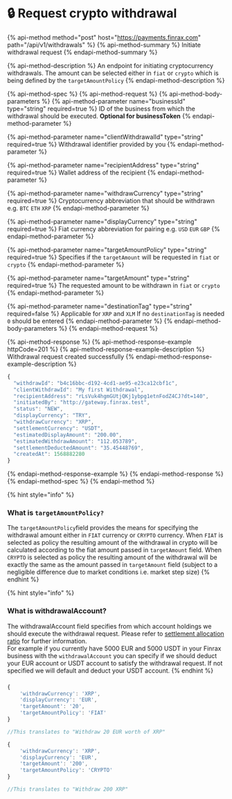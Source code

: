 # 🔒 Request crypto withdrawal

{% api-method method="post" host="https://payments.finrax.com" path="/api/v1/withdrawals" %}
{% api-method-summary %}
Initiate withdrawal request
{% endapi-method-summary %}

{% api-method-description %}
An endpoint for initiating cryptocurrency withdrawals. The amount can be selected either in `fiat` or `crypto` which is being defined by the `targetAmountPolicy`
{% endapi-method-description %}

{% api-method-spec %}
{% api-method-request %}
{% api-method-body-parameters %}
{% api-method-parameter name="businessId" type="string" required=true %}
ID of the business from which the withdrawal should be executed. **Optional for businessToken**
{% endapi-method-parameter %}

{% api-method-parameter name="clientWithdrawalId" type="string" required=true %}
Withdrawal identifier provided by you
{% endapi-method-parameter %}

{% api-method-parameter name="recipientAddress" type="string" required=true %}
Wallet address of the recipient
{% endapi-method-parameter %}

{% api-method-parameter name="withdrawCurrency" type="string" required=true %}
Cryptocurrency abbreviation that should be withdrawn e.g. `BTC`  `ETH`  `XRP`
{% endapi-method-parameter %}

{% api-method-parameter name="displayCurrency" type="string" required=true %}
Fiat currency abbreviation for pairing e.g. `USD`  `EUR`  `GBP`
{% endapi-method-parameter %}

{% api-method-parameter name="targetAmountPolicy" type="string" required=true %}
Specifies if the `targetAmount` will be requested in `fiat` or `crypto`
{% endapi-method-parameter %}

{% api-method-parameter name="targetAmount" type="string" required=true %}
The requested amount to be withdrawn in `fiat` or `crypto`
{% endapi-method-parameter %}

{% api-method-parameter name="destinationTag" type="string" required=false %}
Applicable for `XRP` and `XLM` If no `destinationTag` is needed `0` should be entered
{% endapi-method-parameter %}
{% endapi-method-body-parameters %}
{% endapi-method-request %}

{% api-method-response %}
{% api-method-response-example httpCode=201 %}
{% api-method-response-example-description %}
Withdrawal request created successfully
{% endapi-method-response-example-description %}

```javascript
{
  "withdrawId": "b4c16bbc-d192-4cd1-ae95-e23ca12cbf1c",
  "clientWithdrawId": "My first Withdrawal",
  "recipientAddress": "rLsVuk4hgmGUtjQKj1ybpg1etnFodZ4CJ?dt=140",
  "initiatedBy": "http://gateway.finrax.test",
  "status": "NEW",
  "displayCurrency": "TRY",
  "withdrawCurrency": "XRP",
  "settlementCurrency": "USDT",
  "estimatedDisplayAmount": "200.00",
  "estimatedWithdrawAmount": "112.053789",
  "settlementDeductedAmount": "35.45448769",
  "createdAt": 1568882280
}
```
{% endapi-method-response-example %}
{% endapi-method-response %}
{% endapi-method-spec %}
{% endapi-method %}



{% hint style="info" %}
### What is `targetAmountPolicy?`

The `targetAmountPolicy`field provides the means for specifying the withdrawal amount either in `FIAT` currency or `CRYPTO` currency. When `FIAT` is selected as policy the resulting amount of the withdrawal in crypto will be calculated according to the fiat amount passed in `targetAmount` field. When `CRYPTO` is selected as policy the resulting amount of the withdrawal will be exactly the same as the amount passed in `targetAmount` field \(subject to a negligible difference due to market conditions i.e. market step size\)
{% endhint %}

{% hint style="info" %}
### What is withdrawalAccount?

The withdrawalAccount field specifies from which account holdings we should execute the withdrawal request. Please refer to [settlement allocation ratio](https://blog.finrax.com/guides/fiat-and-crypto-balance) for further information.  
For example if you currently have 5000 EUR and 5000 USDT in your Finrax business with the `withdrawalAccount` you can specify if we should deduct your EUR account or USDT account to satisfy the withdrawal request. If not specified we will default and deduct your USDT account.
{% endhint %}

### 

```javascript
{
    'withdrawCurrency': 'XRP',
    'displayCurrency': 'EUR',
    'targetAmount': '20',
    'targetAmountPolicy': 'FIAT'
}

//This translates to "Withdraw 20 EUR worth of XRP"
```

```javascript
{
    'withdrawCurrency': 'XRP',
    'displayCurrency': 'EUR',
    'targetAmount': '200',
    'targetAmountPolicy': 'CRYPTO'
}

//This translates to "Withdraw 200 XRP"
```



